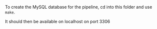To create the MySQL database for the pipeline,
cd into this folder and use `make`.

It should then be available on localhost on port 3306
